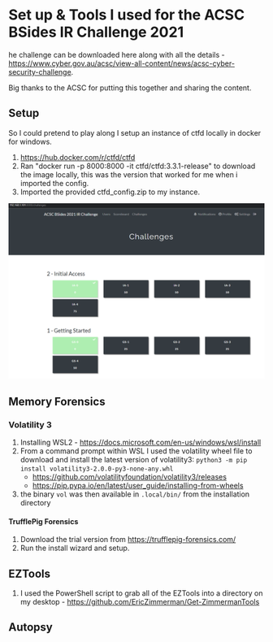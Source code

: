 # Set up & Tools I used for the ACSC BSides IR Challenge 2021
he challenge can be downloaded here along with all the details - https://www.cyber.gov.au/acsc/view-all-content/news/acsc-cyber-security-challenge.

Big thanks to the ACSC for putting this together and sharing the content.

## Setup
So I could pretend to play along I setup an instance of ctfd locally in docker for windows.
1. https://hub.docker.com/r/ctfd/ctfd
2. Ran "docker run -p 8000:8000 -it ctfd/ctfd:3.3.1-release" to download the image locally, this was the version that worked for me when i imported the config.
3. Imported the provided ctfd_config.zip to my instance.

![](2022-01-20-19-06-48.png)

## Memory Forensics
### Volatility 3
1. Installing WSL2 - https://docs.microsoft.com/en-us/windows/wsl/install
2. From a command prompt within WSL I used the volatility wheel file to download and install the latest version of volatility3: `python3 -m pip install volatility3-2.0.0-py3-none-any.whl`
    * https://github.com/volatilityfoundation/volatility3/releases
    * https://pip.pypa.io/en/latest/user_guide/installing-from-wheels
3. the binary `vol` was then available in `.local/bin/` from the installation directory

#### TrufflePig Forensics
1. Download the trial version from https://trufflepig-forensics.com/
2. Run the install wizard and setup.

## EZTools
1. I used the PowerShell script to grab all of the EZTools into a directory on my desktop - https://github.com/EricZimmerman/Get-ZimmermanTools

## Autopsy







